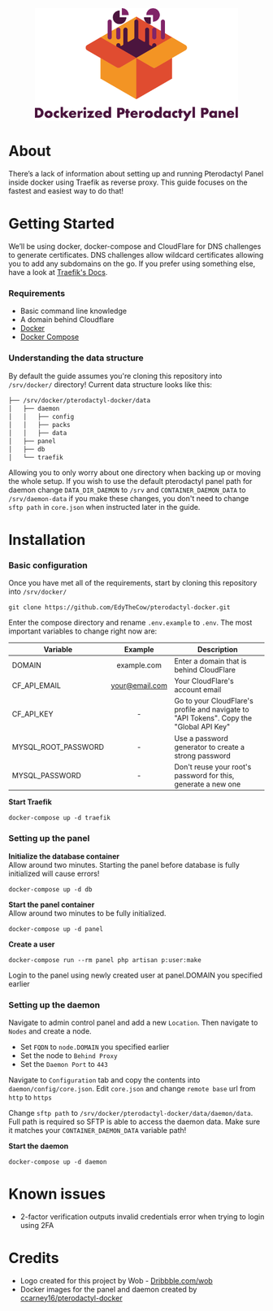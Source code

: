 <p align="center">
  <img width="400" src="https://raw.githubusercontent.com/BeefBytes/Assets/master/Other/pterodactyl-docker/pterodactyl-docker_logo_png_text_625x347.png">
</p>

# About
There’s a lack of information about setting up and running Pterodactyl Panel inside docker using Traefik as reverse proxy. This guide focuses on the fastest and easiest way to do that! 

# Getting Started
We’ll be using docker, docker-compose and CloudFlare for DNS challenges to generate certificates. DNS challenges allow wildcard certificates allowing you to add any subdomains on the go. If you prefer using something else, have a look at [Traefik's Docs](https://docs.traefik.io/https/acme/).

### Requirements
- Basic command line knowledge
- A domain behind Cloudflare
- [Docker](https://docs.docker.com/engine/install/ubuntu/)
- [Docker Compose](https://docs.docker.com/compose/install/)

### Understanding the data structure
By default the guide assumes you're cloning this repository into `/srv/docker/` directory! Current data structure looks like this:

```
├── /srv/docker/pterodactyl-docker/data
│   ├── daemon
│   │   ├── config
│   │   ├── packs
│   │   ├── data
│   ├── panel
│   ├── db
│   └── traefik
```
Allowing you to only worry about one directory when backing up or moving the whole setup. If you wish to use the default pterodactyl panel path for daemon change `DATA_DIR_DAEMON` to `/srv` and `CONTAINER_DAEMON_DATA` to `/srv/daemon-data` if you make these changes, you don't need to change `sftp path` in `core.json` when instructed later in the guide.

# Installation

### Basic configuration
Once you have met all of the requirements, start by cloning this repository into `/srv/docker/`
```
git clone https://github.com/EdyTheCow/pterodactyl-docker.git
```

Enter the compose directory and rename `.env.example` to `.env`. The most important variables to change right now are:

| Variable | Example | Description |
|-|:-:|-|
| DOMAIN | example.com | Enter a domain that is behind CloudFlare |
| CF_API_EMAIL | your@email.com | Your CloudFlare's account email |
| CF_API_KEY | - | Go to your CloudFlare's profile and navigate to "API Tokens". Copy the "Global API Key" |
| MYSQL_ROOT_PASSWORD | - | Use a password generator to create a strong password |
| MYSQL_PASSWORD | - | Don't reuse your root's password for this, generate a new one |

<b>Start Traefik</b><br />
 ```
docker-compose up -d traefik
 ```

### Setting up the panel

<b>Initialize the database container</b><br />
Allow around two minutes. Starting the panel before database is fully initialized will cause errors!
 ```
docker-compose up -d db 
 ```

<b>Start the panel container</b><br />
Allow around two minutes to be fully initialized.
 ```
docker-compose up -d panel
 ```
 
<b>Create a user</b><br />
 ```
docker-compose run --rm panel php artisan p:user:make
 ```
Login to the panel using newly created user at panel.DOMAIN you specified earlier
 
### Setting up the daemon
Navigate to admin control panel and add a new `Location`. Then navigate to `Nodes` and create a node.
- Set `FQDN` to `node.DOMAIN` you specified earlier
- Set the node to `Behind Proxy`
- Set the `Daemon Port` to `443`

Navigate to `Configuration` tab and copy the contents into `daemon/config/core.json`. Edit `core.json` and change `remote base` url from `http` to `https`

Change `sftp path` to `/srv/docker/pterodactyl-docker/data/daemon/data`. Full path is required so SFTP is able to access the daemon data. Make sure it matches your `CONTAINER_DAEMON_DATA` variable path!

<b>Start the daemon</b><br />
 ```
docker-compose up -d daemon
 ```

# Known issues
- 2-factor verification outputs invalid credentials error when trying to login using 2FA

# Credits
- Logo created for this project by Wob - [Dribbble.com/wob](https://dribbble.com/wob)
- Docker images for the panel and daemon created by [ccarney16/pterodactyl-docker ](https://github.com/ccarney16/pterodactyl-docker)
